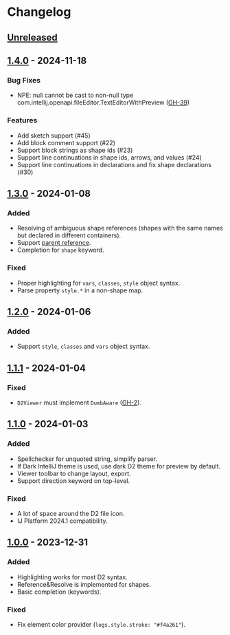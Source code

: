 # Changelog

## [Unreleased]

## [1.4.0] - 2024-11-18

### Bug Fixes

- NPE: null cannot be cast to non-null type com.intellij.openapi.fileEditor.TextEditorWithPreview ([GH-39](https://github.com/develar/d2-intellij-plugin/issues/39))

### Features

- Add sketch support (#45)
- Add block comment support (#22)
- Support block strings as shape ids (#23)
- Support line continuations in shape ids, arrows, and values (#24)
- Support line continuations in declarations and fix shape declarations (#30)

## [1.3.0] - 2024-01-08

### Added

- Resolving of ambiguous shape references (shapes with the same names but declared in different containers).
- Support [parent reference](https://d2lang.com/tour/containers#reference-parent).
- Completion for `shape` keyword.

### Fixed

- Proper highlighting for `vars`, `classes`, `style` object syntax.
- Parse property `style.*` in a non-shape map.

## [1.2.0] - 2024-01-06

### Added

- Support `style`, `classes` and `vars` object syntax.

## [1.1.1] - 2024-01-04

### Fixed

- `D2Viewer` must implement `DumbAware` ([GH-2](https://github.com/develar/d2-intellij-plugin/issues/2)).

## [1.1.0] - 2024-01-03

### Added

- Spellchecker for unquoted string, simplify parser.
- If Dark IntelliJ theme is used, use dark D2 theme for preview by default.
- Viewer toolbar to change layout, export.
- Support direction keyword on top-level.

### Fixed

- A lot of space around the D2 file icon.
- IJ Platform 2024.1 compatibility.

## [1.0.0] - 2023-12-31

### Added

- Highlighting works for most D2 syntax.
- Reference&Resolve is implemented for shapes.
- Basic completion (keywords).

### Fixed

- Fix element color provider (`logs.style.stroke: "#f4a261"`).

[Unreleased]: https://github.com/develar/d2-intellij-plugin/compare/v1.4.0...HEAD
[1.4.0]: https://github.com/develar/d2-intellij-plugin/compare/v1.3.0...v1.4.0
[1.3.0]: https://github.com/develar/d2-intellij-plugin/compare/v1.2.0...v1.3.0
[1.2.0]: https://github.com/develar/d2-intellij-plugin/compare/v1.1.1...v1.2.0
[1.1.1]: https://github.com/develar/d2-intellij-plugin/compare/v1.1.0...v1.1.1
[1.1.0]: https://github.com/develar/d2-intellij-plugin/compare/v1.0.0...v1.1.0
[1.0.0]: https://github.com/develar/d2-intellij-plugin/commits/v1.0.0
